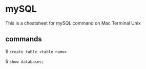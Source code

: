# mySQL
This is a cheatsheet for mySQL command on Mac Terminal Unix

## commands
$ `create table <table name>`

$ `show databases;`
